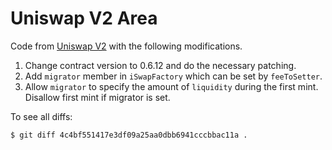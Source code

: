 # Uniswap V2 Area

Code from [Uniswap V2](https://github.com/Uniswap/uniswap-v2-core/tree/27f6354bae6685612c182c3bc7577e61bc8717e3/contracts) with the following modifications.

1. Change contract version to 0.6.12 and do the necessary patching.
2. Add `migrator` member in `iSwapFactory` which can be set by `feeToSetter`.
3. Allow `migrator` to specify the amount of `liquidity` during the first mint. Disallow first mint if migrator is set.

To see all diffs:

```
$ git diff 4c4bf551417e3df09a25aa0dbb6941cccbbac11a .
```